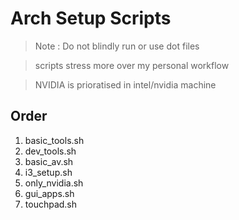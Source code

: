# Arch Setup Scripts

> Note : Do not blindly run or use dot files

> scripts stress more over my personal workflow

> NVIDIA is prioratised in intel/nvidia machine

## Order

1. basic_tools.sh
2. dev_tools.sh
3. basic_av.sh
4. i3_setup.sh
5. only_nvidia.sh
6. gui_apps.sh
7. touchpad.sh
